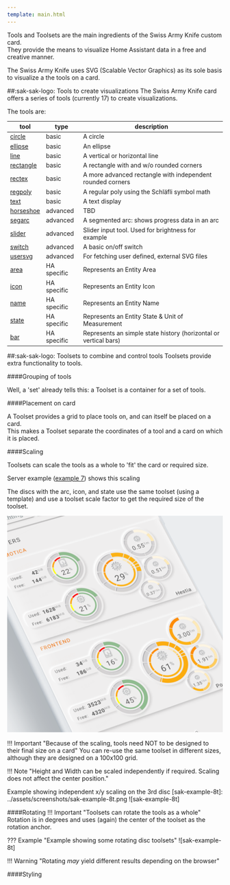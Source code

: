```yaml
---
template: main.html
---
```

<!-- GT/GL -->

Tools and Toolsets are the main ingredients of the Swiss Army Knife custom card.
<br>They provide the means to visualize Home Assistant data in a free and creative manner.

The Swiss Army Knife uses SVG (Scalable Vector Graphics) as its sole basis to visualize a the tools on a card.

##:sak-sak-logo: Tools to create visualizations
The Swiss Army Knife card offers a series of tools (currently 17) to create visualizations.

The tools are:

| tool        | type        | description |
| ----------- | ----------- | ----------- |
| [circle][swiss-army-knife-basic-tool-circle]          | basic       | A circle |
| [ellipse][swiss-army-knife-basic-tool-ellipse]        | basic       | An ellipse |
| [line][swiss-army-knife-basic-tool-line]              | basic       | A vertical or horizontal line |
| [rectangle][swiss-army-knife-basic-tool-rectangle]    | basic       | A rectangle with and w/o rounded corners |
| [rectex][swiss-army-knife-basic-tool-rectex]          | basic       | A more advanced rectangle with independent rounded corners |
| [regpoly][swiss-army-knife-basic-tool-regpoly]        | basic       | A regular poly using the Schläfli symbol math |
| [text][swiss-army-knife-basic-tool-text]              | basic       | A text display |
| [horseshoe][swiss-army-knife-advanced-tool-horseshoe] | advanced    | TBD |
| [segarc][swiss-army-knife-advanced-tool-segarc]       | advanced    | A segmented arc: shows progress data in an arc |
| [slider][swiss-army-knife-advanced-tool-slider]       | advanced    | Slider input tool. Used for brightness for example |
| [switch][swiss-army-knife-advanced-tool-switch]       | advanced    | A basic on/off switch |
| [usersvg][swiss-army-knife-advanced-tool-usersvg]     | advanced    | For fetching user defined, external SVG files |
| [area][swiss-army-knife-ha-tool-area]                 | HA specific | Represents an Entity Area |
| [icon][swiss-army-knife-ha-tool-icon]                 | HA specific | Represents an Entity Icon |
| [name][swiss-army-knife-ha-tool-name]                 | HA specific | Represents an Entity Name |
| [state][swiss-army-knife-ha-tool-state]               | HA specific | Represents an Entity State & Unit of Measurement |
| [bar][swiss-army-knife-ha-tool-bar]                   | HA specific | Represents an simple state history (horizontal or vertical bars)|

##:sak-sak-logo: Toolsets to combine and control tools
Toolsets provide extra functionality to tools.

####Grouping of tools

Well, a 'set' already tells this: a Toolset is a container for a set of tools.

####Placement on card

A Toolset provides a grid to place tools on, and can itself be placed on a card.
<br>This makes a Toolset separate the coordinates of a tool and a card on which it is placed.

####Scaling

Toolsets can scale the tools as a whole to 'fit' the card or required size.

Server example ([example 7]) shows this scaling
    
The discs with the arc, icon, and state use the same toolset (using a template) and use a toolset scale factor to get the required size of the toolset.

![Swiss Army Knife Example 7 - Servers]

!!! Important "Because of the scaling, tools need NOT to be designed to their final size on a card"
    You can re-use the same toolset in different sizes, although they are designed on a 100x100 grid.

!!! Note "Height and Width can be scaled independently if required. Scaling does not affect the center position."

Example showing independent x/y scaling on the 3rd disc
  [sak-example-8t]: ../assets/screenshots/sak-example-8t.png
  ![sak-example-8t]

####Rotating
!!! Important "Toolsets can rotate the tools as a whole"
    Rotation is in degrees and uses (again) the center of the toolset as the rotation anchor.

??? Example "Example showing some rotating disc toolsets"
    ![sak-example-8t]
    
!!! Warning "Rotating *may* yield different results depending on the browser"    
    
####Styling

<!--- References to pictures... --->
[Swiss Army Knife Example 7 - Servers]: ../assets/screenshots/sak-example-7.png "Swiss Army Knife example 7 - Servers"


<!--- References to internal links... --->

[swiss-army-knife-basic-tool-circle]: ../tools/circle-tool.md "Swiss Army Knife - Circle Tool"
[swiss-army-knife-basic-tool-ellipse]: ../tools/ellipse-tool.md "Swiss Army Knife - Ellipse Tool"
[swiss-army-knife-basic-tool-line]: ../tools/line-tool.md "Swiss Army Knife - Line Tool"
[swiss-army-knife-basic-tool-rectangle]: ../tools/rectangle-tool.md "Swiss Army Knife - Rectangle Tool"
[swiss-army-knife-basic-tool-rectex]: ../tools/rectangle-ex-tool.md "Swiss Army Knife - Rectangle Ex Tool"
[swiss-army-knife-basic-tool-regpoly]: ../tools/regular-poly-tool.md "Swiss Army Knife - Regular Poly Tool"
[swiss-army-knife-basic-tool-text]: ../tools/text-tool.md "Swiss Army Knife - Text Tool"
[swiss-army-knife-advanced-tool-horseshoe]: ../tools/horseshoe-tool.md "Swiss Army Knife - Horse shoe Tool"
[swiss-army-knife-advanced-tool-segarc]: ../tools/segarc-tool.md "Swiss Army Knife - Segmented Arc Tool"
[swiss-army-knife-advanced-tool-slider]: ../tools/slider-tool.md "Swiss Army Knife - Slider Tool"
[swiss-army-knife-advanced-tool-switch]: ../tools/switch-tool.md "Swiss Army Knife - Switch Tool"
[swiss-army-knife-advanced-tool-usersvg]: ../tools/usersvg-tool.md "Swiss Army Knife - User SVG Tool"
[swiss-army-knife-ha-tool-area]: ../tools/entity-area-tool.md "Swiss Army Knife - Entity Area Tool"
[swiss-army-knife-ha-tool-icon]: ../tools/entity-icon-tool.md "Swiss Army Knife - Entity Icon Tool"
[swiss-army-knife-ha-tool-name]: ../tools/entity-name-tool.md "Swiss Army Knife - Entity Name Tool"
[swiss-army-knife-ha-tool-state]: ../tools/entity-state-tool.md "Swiss Army Knife - Entity State Tool"
[swiss-army-knife-ha-tool-bar]: ../tools/entity-barchart-tool.md "Swiss Army Knife - Entity History Bar Tool"

[example 7]: ../examples/example-7.md

<!--- References to external links... --->


